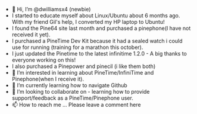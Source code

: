 - 👋 Hi, I’m @dwilliamsx4 (newbie)
- I started to educate myself about Linux/Ubuntu about 6 months ago. With my friend Gil's help, I converted my HP laptop to Ubuntu!
- I found the Pine64 site last month and purchased a pinephone(I have not received it yet).
- I purchased a PineTime Dev Kit because it had a sealed watch i could use for running (training for a marathon this october).
- I just updated the Pinetime to the latest infinitime 1.2.0 - A big thanks to everyone working on this!
- I also purchased a Pinepower and pinecil (i like them both)
- 👀 I’m interested in learning about PineTime/InfiniTime and Pinephone(when I receive it).
- 🌱 I’m currently learning how to navigate Github
- 💞️ I’m looking to collaborate on - learning how to provide support/feedback as a PineTime/Pinephone user. 
- 📫 How to reach me ... Please leave a comment here

<!---
dwilliamsx4/dwilliamsx4 is a ✨ special ✨ repository because its `README.md` (this file) appears on your GitHub profile.
You can click the Preview link to take a look at your changes.
--->
